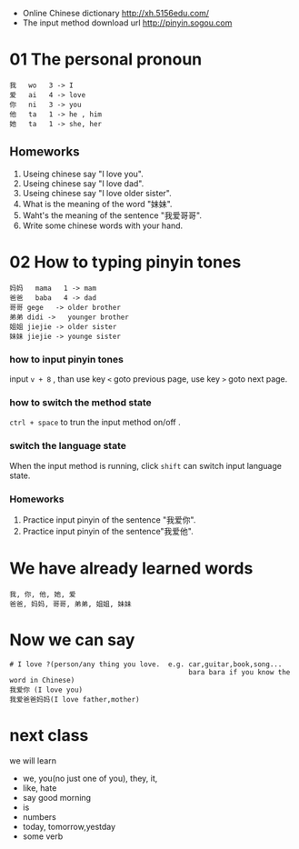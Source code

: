 * Online Chinese dictionary http://xh.5156edu.com/
* The input method download url http://pinyin.sogou.com



# 01 The personal pronoun

```
我   wo   3 -> I
爱   ai   4 -> love
你   ni   3 -> you
他   ta   1 -> he , him
她   ta   1 -> she, her
```



## Homeworks

1. Useing chinese say "I love you".
2. Useing chinese say "I love dad".
3. Useing chinese say "I love older sister".
4. What is the meaning of the word "妹妹".
5. Waht's the meaning of the sentence "我爱哥哥".
6. Write some chinese words with your hand.





# 02 How to typing pinyin tones

```
妈妈   mama   1 -> mam
爸爸   baba   4 -> dad
哥哥 gege   -> older brother
弟弟 didi ->   younger brother
姐姐 jiejie -> older sister
妹妹 jiejie -> younge sister
```



### how to input pinyin tones

input `v + 8`  ,  than use key `<` goto previous page, use key `>` goto next page.

### how to switch the method state 

`ctrl + space` to trun the input method on/off .

### switch the language state 

When the input method is running, click `shift` can switch input language state.



### Homeworks

1. Practice input pinyin of the sentence "我爱你".
2. Practice input pinyin of the sentence"我爱他".







# We have already learned words

```
我, 你, 他, 她, 爱
爸爸, 妈妈, 哥哥, 弟弟, 姐姐, 妹妹
```



# Now we can say

```
# I love ?(person/any thing you love.  e.g. car,guitar,book,song...
											bara bara if you know the word in Chinese)
我爱你 (I love you)
我爱爸爸妈妈(I love father,mother)

```









# next class

we will learn 

* we, you(no just one of you), they, it, 
* like, hate
* say good morning
* is
* numbers
* today, tomorrow,yestday
* some verb



